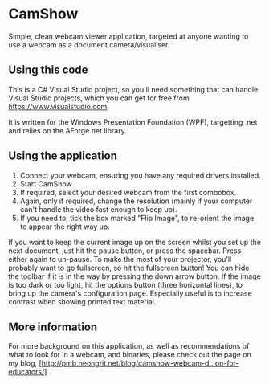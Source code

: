 # CamShow
Simple, clean webcam viewer application, targeted at anyone wanting to use a webcam as a document camera/visualiser.

## Using this code ##
This is a C# Visual Studio project, so you'll need something that can handle Visual Studio projects, which you can get for free from https://www.visualstudio.com.

It is written for the Windows Presentation Foundation (WPF), targetting .net and relies on the AForge.net library.

## Using the application ##
1. Connect your webcam, ensuring you have any required drivers installed.
2. Start CamShow
3. If required, select your desired webcam from the first combobox.
4. Again, only if required, change the resolution (mainly if your computer can't handle the video fast enough to keep up).
5. If you need to, tick the box marked "Flip Image", to re-orient the image to appear the right way up.

If you want to keep the current image up on the screen whilst you set up the next document, just hit the pause button, or press the spacebar. Press either again to un-pause.
To make the most of your projector, you'll probably want to go fullscreen, so hit the fullscreen button!
You can hide the toolbar if it is in the way by pressing the down arrow button.
If the image is too dark or too light, hit the options button (three horizontal lines), to bring up the camera's configuration page. Especially useful is to increase contrast when showing printed text material.

## More information ##
For more background on this application, as well as recommendations of what to look for in a webcam, and binaries, please check out the page on my blog, [http://pmb.neongrit.net/blog/camshow-webcam-d…on-for-educators/]
